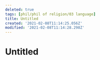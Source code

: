 ```yaml
---
deleted: true
tags: [phil/phil of religion/03 language]
title: Untitled
created: '2021-02-08T11:14:25.056Z'
modified: '2021-02-08T11:14:28.298Z'
---
```


# Untitled
